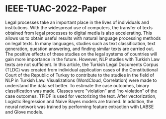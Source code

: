 # IEEE-TUAC-2022-Paper
Legal processes take an important place in the lives of individuals and institutions. With the widespread use of computers, the transfer of texts obtained from legal processes to digital media is also accelerating. This allows us to obtain useful results with natural language processing methods on legal texts. In many languages, studies such as text classification, text generation, question answering, and finding similar texts are carried out. The positive effects of these studies on the legal systems of countries will gain more importance in the future. However, NLP studies with Turkish Law texts are not sufficient. In this article, the Turkish Legal Documents Corpus (TLDC) was created from individual application cases of the Constitutional Court of the Republic of Turkey to contribute to the studies in the field of NLP in Turkish Law. Visualizations (WordCloud, Correlation) were made to understand the data set better. To estimate the case outcomes, binary classification was made. Classes were ”violation” and ”no violation” of the case outcomes. TFIDF is used for vectorizing the text. After vectorization, Logistic Regression and Naive Bayes models are trained. In addition, the neural network was trained by performing feature extraction with LABSE and Glove models.
